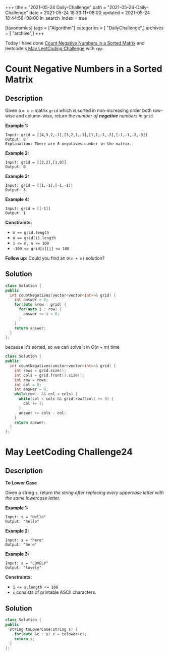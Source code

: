 +++
title = "2021-05-24 Daily-Challenge"
path = "2021-05-24-Daily-Challenge"
date = 2021-05-24 18:33:11+08:00
updated = 2021-05-24 18:44:56+08:00
in_search_index = true

[taxonomies]
tags = ["Algorithm"]
categories = [ "DailyChallenge",]
archives = [ "archive",]
+++

Today I have done [Count Negative Numbers in a Sorted Matrix](https://leetcode.com/problems/count-negative-numbers-in-a-sorted-matrix/) and leetcode's [May LeetCoding Challenge](https://leetcode.com/explore/challenge/card/may-leetcoding-challenge-2021/601/week-4-may-22nd-may-28th/3754/) with `cpp`.

<!-- more -->

# Count Negative Numbers in a Sorted Matrix

## Description

Given a `m x n` matrix `grid` which is sorted in non-increasing order both row-wise and column-wise, return *the number of **negative** numbers in* `grid`.

 

**Example 1:**

```
Input: grid = [[4,3,2,-1],[3,2,1,-1],[1,1,-1,-2],[-1,-1,-2,-3]]
Output: 8
Explanation: There are 8 negatives number in the matrix.
```

**Example 2:**

```
Input: grid = [[3,2],[1,0]]
Output: 0
```

**Example 3:**

```
Input: grid = [[1,-1],[-1,-1]]
Output: 3
```

**Example 4:**

```
Input: grid = [[-1]]
Output: 1
```

 

**Constraints:**

- `m == grid.length`
- `n == grid[i].length`
- `1 <= m, n <= 100`
- `-100 <= grid[i][j] <= 100`

 

**Follow up:** Could you find an `O(n + m)` solution?

## Solution

``` cpp
class Solution {
public:
  int countNegatives(vector<vector<int>>& grid) {
    int answer = 0;
    for(auto &row : grid) {
      for(auto i : row) {
        answer += i < 0;
      }
    }
    return answer;
  }
};
```

because it's sorted, so we can solve it in $O(n+m)$ time

``` cpp
class Solution {
public:
  int countNegatives(vector<vector<int>>& grid) {
    int rows = grid.size();
    int cols = grid.front().size();
    int row = rows;
    int col = 0;
    int answer = 0;
    while(row-- && col < cols) {
      while(col < cols && grid[row][col] >= 0) {
        col += 1;
      }
      answer += cols - col;
    }
    return answer;
  }
};
```

# May LeetCoding Challenge24

## Description

**To Lower Case**

Given a string `s`, return *the string after replacing every uppercase letter with the same lowercase letter*.

 

**Example 1:**

```
Input: s = "Hello"
Output: "hello"
```

**Example 2:**

```
Input: s = "here"
Output: "here"
```

**Example 3:**

```
Input: s = "LOVELY"
Output: "lovely"
```

 

**Constraints:**

- `1 <= s.length <= 100`
- `s` consists of printable ASCII characters.

## Solution

``` cpp
class Solution {
public:
  string toLowerCase(string s) {
    for(auto &c : s) c = tolower(c);
    return s;
  }
};
```
